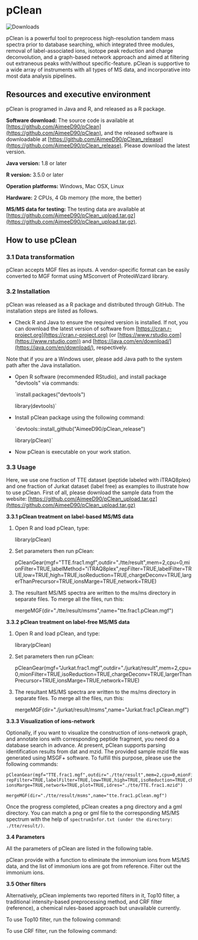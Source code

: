 # pClean

![Downloads](https://img.shields.io/github/downloads/AimeeD90/pClean_release/total.svg)

pClean is a powerful tool to preprocess high-resolution tandem mass spectra prior to database searching, which integrated three modules, removal of label-associated ions, isotope peak reduction and charge deconvolution, and a graph-based network approach and aimed at filtering out extraneous peaks with/without specific-feature. pClean is supportive to a wide array of instruments with all types of MS data, and incorporative into most data analysis pipelines.

## Resources and executive environment

pClean is programed in Java and R, and released as a R package.

**Software download:** The source code is available at [https://github.com/AimeeD90/pClean](https://github.com/AimeeD90/pClean), and the released software is downloadable at [https://github.com/AimeeD90/pClean_release](https://github.com/AimeeD90/pClean_release). Please download the latest version.

**Java version:** 1.8 or later

**R version:** 3.5.0 or later

**Operation platforms:** Windows, Mac OSX, Linux

**Hardware:** 2 CPUs, 4 Gb memory (the more, the better)

**MS/MS data for testing:** The testing data are available at [https://github.com/AimeeD90/pClean_upload.tar.gz](https://github.com/AimeeD90/pClean_upload.tar.gz).

## How to use pClean

### 3.1 Data transformation

pClean accepts MGF files as inputs. A vendor-specific format can be easily converted to MGF format using MSconvert of ProteoWizard library.

### 3.2 Installation

pClean was released as a R package and distributed through GitHub. The installation steps are listed as follows.

* Check R and Java to ensure the required version is installed. If not, you can download the latest version of software from [https://cran.r-project.org](https://cran.r-project.org) (or [https://www.rstudio.com](https://www.rstudio.com)) and [https://java.com/en/download/](https://java.com/en/download/), respectively. 

Note that if you are a Windows user, please add Java path to the system path after the Java installation.

* Open R software (recommended RStudio), and install package "devtools" via commands:


    `install.packages("devtools")
    
    library(devtools)`

    
* Install pClean package using the following command:


    `devtools::install_github("AimeeD90/pClean_release")
    
    library(pClean)`
    
    
* Now pClean is executable on your work station.

### 3.3 Usage

Here, we use one fraction of TTE dataset (peptide labeled with iTRAQ8plex) and one fraction of Jurkat dataset (label free) as examples to illustrate how to use pClean. First of all, please download the sample data from the website: [https://github.com/AimeeD90/pClean_upload.tar.gz](https://github.com/AimeeD90/pClean_upload.tar.gz)

**3.3.1  pClean treatment on label-based MS/MS data**

1)  Open R and load pClean, type: 

    library(pClean)
    
2)  Set parameters then run pClean:

    pCleanGear(mgf="TTE.frac1.mgf",outdir="./tte/result",mem=2,cpu=0,mionFilter=TRUE,labelMethod="iTRAQ8plex",repFilter=TRUE,labelFilter=TRUE,low=TRUE,high=TRUE,isoReduction=TRUE,chargeDeconv=TRUE,largerThanPrecursor=TRUE,ionsMarge=TRUE,network=TRUE)
    
3)  The resultant MS/MS spectra are written to the ms/ms directory in separate files. To merge all the files, run this:

    mergeMGF(dir="./tte/result/msms",name="tte.frac1.pClean.mgf")
    
**3.3.2  pClean treatment on label-free MS/MS data**

1)  Open R and load pClean, and type: 

    library(pClean)
    
2)  Set parameters then run pClean:

    pCleanGear(mgf="Jurkat.frac1.mgf",outdir="./jurkat/result",mem=2,cpu=0,mionFilter=TRUE,isoReduction=TRUE,chargeDeconv=TRUE,largerThanPrecursor=TRUE,ionsMarge=TRUE,network=TRUE)
    
3)  The resultant MS/MS spectra are written to the ms/ms directory in separate files. To merge all the files, run this:

    mergeMGF(dir="./jurkat/result/msms",name="Jurkat.frac1.pClean.mgf")
    
**3.3.3  Visualization of ions-network**

Optionally, if you want to visualize the construction of ions-network graph, and annotate ions with corresponding peptide fragment, you need do a database search in advance. At present, pClean supports parsing identification results from dat and mzid. The provided sample mzid file was generated using MSGF+ software. To fulfill this purpose, please use the following commands:

    pCleanGear(mgf="TTE.frac1.mgf",outdir="./tte/result",mem=2,cpu=0,mionFilter=TRUE,labelMethod="iTRAQ8plex",
    repFilter=TRUE,labelFilter=TRUE,low=TRUE,high=TRUE,isoReduction=TRUE,chargeDeconv=TRUE,largerThanPrecursor=TRUE,
    ionsMarge=TRUE,network=TRUE,plot=TRUE,idres="./tte/TTE.frac1.mzid")
    
    mergeMGF(dir="./tte/result/msms",name="tte.frac1.pClean.mgf")
    
Once the progress completed, pClean creates a png directory and a gml directory. You can match a png or gml file to the corresponding MS/MS spectrum with the help of `spectrumInfor.txt (under the directory: ./tte/result/)`.

**3.4  Parameters**

All the parameters of pClean are listed in the following table.


pClean provide with a function to eliminate the immonium ions from MS/MS data, and the list of immonium ions are got from reference. Filter out the immonium ions.

**3.5  Other filters**

Alternatively, pClean implements two reported filters in it, Top10 filter, a traditional intensity-based preprocessing method, and CRF filter (reference), a chemical rules-based approach but unavailable currently. 

To use Top10 filter, run the following command:

To use CRF filter, run the following command:

